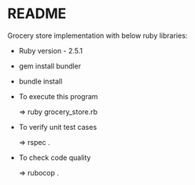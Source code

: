 # README

Grocery store implementation with below ruby libraries:

* Ruby version - 2.5.1

* gem install bundler

* bundle install

* To execute this program

    => ruby grocery_store.rb

* To verify unit test cases

    => rspec .

* To check code quality

    => rubocop .
 